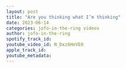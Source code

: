 ```yaml
---
layout: post
title: "Are you thinking what I’m thinking"
date: 2023-06-14
categories: jofo-in-the-ring videos
author: jofo-in-the-ring
spotify_track_id: 
youtube_video_id: N_Dxz6HeVE0
apple_track_id: 
youtube_metadata: 
---
```

